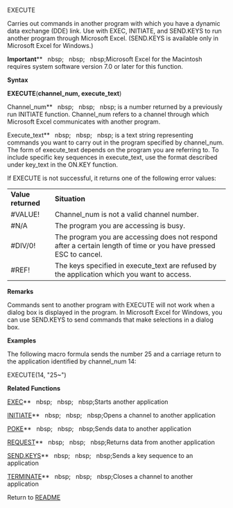 EXECUTE

Carries out commands in another program with which you have a dynamic
data exchange (DDE) link. Use with EXEC, INITIATE, and SEND.KEYS to run
another program through Microsoft Excel. (SEND.KEYS is available only in
Microsoft Excel for Windows.)

**Important****&nbsp;&nbsp;&nbsp;nbsp;&nbsp;&nbsp;&nbsp;nbsp;&nbsp;&nbsp;&nbsp;nbsp;Microsoft Excel for the Macintosh
requires system software version 7.0 or later for this function.

**Syntax**

**EXECUTE**(**channel\_num, execute\_text**)

Channel\_num**&nbsp;&nbsp;&nbsp;nbsp;&nbsp;&nbsp;&nbsp;nbsp;&nbsp;&nbsp;&nbsp;nbsp;&nbsp;is a number returned by a previously
run INITIATE function. Channel\_num refers to a channel through which
Microsoft Excel communicates with another program.

Execute\_text**&nbsp;&nbsp;&nbsp;nbsp;&nbsp;&nbsp;&nbsp;nbsp;&nbsp;&nbsp;&nbsp;nbsp;&nbsp;is a text string representing
commands you want to carry out in the program specified by channel\_num.
The form of execute\_text depends on the program you are referring to.
To include specific key sequences in execute\_text, use the format
described under key\_text in the ON.KEY function.

If EXECUTE is not successful, it returns one of the following error
values:

|                    |                                                                                                                  |
| ------------------ | ---------------------------------------------------------------------------------------------------------------- |
| **Value returned** | **Situation**                                                                                                    |
| \#VALUE\!          | Channel\_num is not a valid channel number.                                                                      |
| \#N/A              | The program you are accessing is busy.                                                                           |
| \#DIV/0\!          | The program you are accessing does not respond after a certain length of time or you have pressed ESC to cancel. |
| \#REF\!            | The keys specified in execute\_text are refused by the application which you want to access.                     |

**Remarks**

Commands sent to another program with EXECUTE will not work when a
dialog box is displayed in the program. In Microsoft Excel for Windows,
you can use SEND.KEYS to send commands that make selections in a dialog
box.

**Examples**

The following macro formula sends the number 25 and a carriage return to
the application identified by channel\_num 14:

EXECUTE(14, "25\~")

**Related Functions**

[EXEC](EXEC.md)**&nbsp;&nbsp;&nbsp;nbsp;&nbsp;&nbsp;&nbsp;nbsp;&nbsp;&nbsp;&nbsp;nbsp;Starts another application

[INITIATE](INITIATE.md)**&nbsp;&nbsp;&nbsp;nbsp;&nbsp;&nbsp;&nbsp;nbsp;&nbsp;&nbsp;&nbsp;nbsp;Opens a channel to another application

[POKE](POKE.md)**&nbsp;&nbsp;&nbsp;nbsp;&nbsp;&nbsp;&nbsp;nbsp;&nbsp;&nbsp;&nbsp;nbsp;Sends data to another application

[REQUEST](REQUEST.md)**&nbsp;&nbsp;&nbsp;nbsp;&nbsp;&nbsp;&nbsp;nbsp;&nbsp;&nbsp;&nbsp;nbsp;Returns data from another application

[SEND.KEYS](SEND.KEYS.md)**&nbsp;&nbsp;&nbsp;nbsp;&nbsp;&nbsp;&nbsp;nbsp;&nbsp;&nbsp;&nbsp;nbsp;Sends a key sequence to an application

[TERMINATE](TERMINATE.md)**&nbsp;&nbsp;&nbsp;nbsp;&nbsp;&nbsp;&nbsp;nbsp;&nbsp;&nbsp;&nbsp;nbsp;Closes a channel to another application



Return to [README](README.md)

